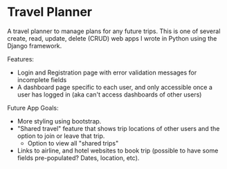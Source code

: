 # Travel Planner

A travel planner to manage plans for any future trips. This is one of several create, read, update, delete (CRUD) web apps I wrote in Python using the Django framework.

Features:
  - Login and Registration page with error validation messages for incomplete fields
  - A dashboard page specific to each user, and only accessible once a user has logged in (aka can't access dashboards of other users)
  
Future App Goals:
  - More styling using bootstrap. 
  - "Shared travel" feature that shows trip locations of other users and the option to join or leave that trip.
    - Option to view all "shared trips"
  - Links to airline, and hotel websites to book trip (possible to have some fields pre-populated? Dates, location, etc).
